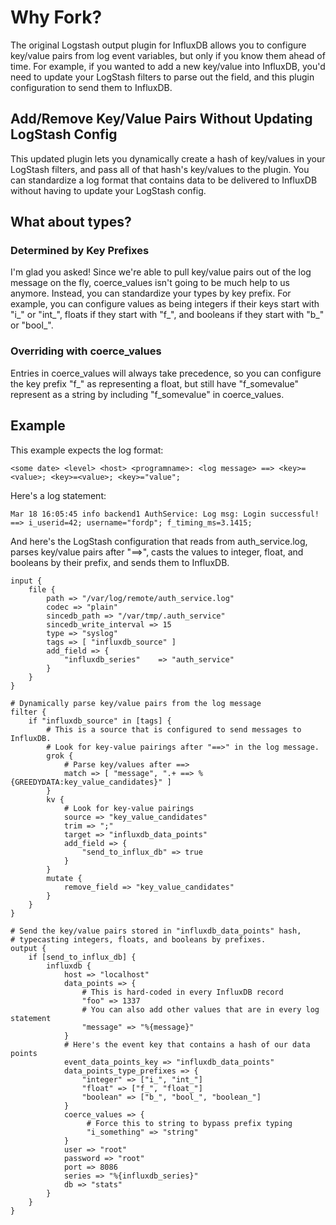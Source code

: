 Why Fork?
=========

The original Logstash output plugin for InfluxDB allows you to configure
key/value pairs from log event variables, but only if you know them ahead
of time. For example, if you wanted to add a new key/value into InfluxDB,
you'd need to update your LogStash filters to parse out the field, and
this plugin configuration to send them to InfluxDB.

Add/Remove Key/Value Pairs Without Updating LogStash Config
-----------------------------------------------------------

This updated plugin lets you dynamically create a hash of key/values in your
LogStash filters, and pass all of that hash's key/values to the plugin. You 
can standardize a log format that contains data to be delivered to InfluxDB 
without having to update your LogStash config.

What about types?
-----------------

### Determined by Key Prefixes

I'm glad you asked! Since we're able to pull key/value pairs out of the log
message on the fly, coerce_values isn't going to be much help to us anymore.
Instead, you can standardize your types by key prefix. For example, you can
configure values as being integers if their keys start with "i_" or "int_",
floats if they start with "f_", and booleans if they start with "b_" or
"bool_". 

### Overriding with coerce_values

Entries in coerce_values will always take precedence, so you can configure
the key prefix "f_" as representing a float, but still have "f_somevalue" 
represent as a string by including "f_somevalue" in coerce_values.

Example
-------

This example expects the log format:

    <some date> <level> <host> <programname>: <log message> ==> <key>=<value>; <key>=<value>; <key>="value";

Here's a log statement:

    Mar 18 16:05:45 info backend1 AuthService: Log msg: Login successful! ==> i_userid=42; username="fordp"; f_timing_ms=3.1415;

And here's the LogStash configuration that reads from auth_service.log, parses
key/value pairs after "==>", casts the values to integer, float, and booleans
by their prefix, and sends them to InfluxDB.

	input {
		file {
			path => "/var/log/remote/auth_service.log"
			codec => "plain"
			sincedb_path => "/var/tmp/.auth_service"
			sincedb_write_interval => 15
			type => "syslog"
			tags => [ "influxdb_source" ]
			add_field => {
				"influxdb_series"    => "auth_service"
			}
		}
	}

	# Dynamically parse key/value pairs from the log message
	filter {
		if "influxdb_source" in [tags] {
			# This is a source that is configured to send messages to InfluxDB. 
			# Look for key-value pairings after "==>" in the log message.
			grok {
				# Parse key/values after ==>
				match => [ "message", ".+ ==> %{GREEDYDATA:key_value_candidates}" ]
			}
			kv {
				# Look for key-value pairings
				source => "key_value_candidates"
				trim => ";"
				target => "influxdb_data_points"
				add_field => {
					"send_to_influx_db" => true
				}
			}
			mutate {
				remove_field => "key_value_candidates"
			}
		}
	}

	# Send the key/value pairs stored in "influxdb_data_points" hash, 
	# typecasting integers, floats, and booleans by prefixes.
	output {
		if [send_to_influx_db] {
			influxdb {
				host => "localhost"
				data_points => {
					# This is hard-coded in every InfluxDB record 
					"foo" => 1337
					# You can also add other values that are in every log statement
					"message" => "%{message}"
				}
				# Here's the event key that contains a hash of our data points
				event_data_points_key => "influxdb_data_points"
				data_points_type_prefixes => {
					"integer" => ["i_", "int_"]
					"float" => ["f_", "float_"]
					"boolean" => ["b_", "bool_", "boolean_"]
				}
				coerce_values => {
					 # Force this to string to bypass prefix typing
					 "i_something" => "string"
				}
				user => "root"
				password => "root"
				port => 8086
				series => "%{influxdb_series}"
				db => "stats"
			}
		}
	}
